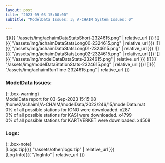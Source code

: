 ```yaml
---
layout: post
title: "2023-09-03 15:00:00"
subtitle: "ModelData Issues: 3; A-CHAIM System Issues: 0"

---
```


![]({{ "/assets/img/achaimDataStatsShort-2324615.png" | relative_url }})
![]({{ "/assets/img/achaimDataStatsLong00-2324615.png" | relative_url }})
![]({{ "/assets/img/achaimDataStatsLong01-2324615.png" | relative_url }})
![]({{ "/assets/img/achaimDataStatsLong02-2324615.png" | relative_url }})
![]({{ "/assets/img/modelDataDataStats-2324615.png" | relative_url }})
![]({{ "/assets/img/modelDataStationStats-2324615.png" | relative_url }})
![]({{ "/assets/img/achaimRunTime-2324615.png" | relative_url }})


### ModelData Issues:  
  
{: .box-warning}  
 ModelData report for 03-Sep-2023 15:15:08   
 /home2/achaim1/A-CHAIM/modelData/2023/246/15/modelData.mat   
 0% of all possible stations for IONO were downloaded. x287   
 0% of all possible stations for KASI were downloaded. x4799   
 0% of all possible stations for KARTVERKET were downloaded. x4508   
  


### Logs:  
  
{: .box-note}  
[Logs.zip]({{ "/assets/other/logs.zip" | relative_url }})  
[Log Info]({{ "/logInfo" | relative_url }})  
